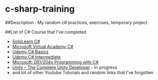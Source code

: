 # c-sharp-training

##Description : My random c# practices, exercises, temporary project

##List of C# Course that I've completed
- [SoloLearn C#](https://www.sololearn.com/Course/CSharp/)
- [Microsoft Virtual Academy C#](https://mva.microsoft.com/en-us/training-courses/c-fundamentals-for-absolute-beginners-16169)
- [Udemy C# Basics](https://www.udemy.com/csharp-tutorial-for-beginners/learn/v4/)
- [Udemy C# Intermediate](https://www.udemy.com/csharp-intermediate-classes-interfaces-and-oop/learn/v4/?src=sac&kw=c%23%20inter)
- [Microsoft: DEV204x Programming with C#](https://www.edx.org/course/programming-c-microsoft-dev204x-2)
- [Unity - The Complete Unity Developer](https://www.udemy.com/unitycourse/learn/v4/) - In progress
- and lot of other Youtube Tutorials and random links that I've forgotten

